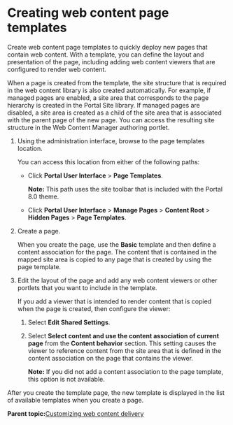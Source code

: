 # Creating web content page templates

Create web content page templates to quickly deploy new pages that contain web content. With a template, you can define the layout and presentation of the page, including adding web content viewers that are configured to render web content.

When a page is created from the template, the site structure that is required in the web content library is also created automatically. For example, if managed pages are enabled, a site area that corresponds to the page hierarchy is created in the Portal Site library. If managed pages are disabled, a site area is created as a child of the site area that is associated with the parent page of the new page. You can access the resulting site structure in the Web Content Manager authoring portlet.

1.  Using the administration interface, browse to the page templates location.

    You can access this location from either of the following paths:

    -   Click **Portal User Interface** \> **Page Templates**.

        **Note:** This path uses the site toolbar that is included with the Portal 8.0 theme.

    -   Click **Portal User Interface** \> **Manage Pages** \> **Content Root** \> **Hidden Pages** \> **Page Templates**.
2.  Create a page.

    When you create the page, use the **Basic** template and then define a content association for the page. The content that is contained in the mapped site area is copied to any page that is created by using the page template.

3.  Edit the layout of the page and add any web content viewers or other portlets that you want to include in the template.

    If you add a viewer that is intended to render content that is copied when the page is created, then configure the viewer:

    1.  Select **Edit Shared Settings**.
    2.  Select **Select content and use the content association of current page** from the **Content behavior** section. This setting causes the viewer to reference content from the site area that is defined in the content association on the page that contains the viewer.

        **Note:** If you did not add a content association to the page template, this option is not available.


After you create the template page, the new template is displayed in the list of available templates when you create a page.

**Parent topic:**[Customizing web content delivery](../wcm/wcm_delivery_custom.md)

